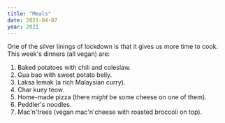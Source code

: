 ```yaml
---
title: "Meals"
date: 2021-04-07
year: 2021
---
```


One of the silver linings of lockdown is that it gives us more time to cook.
This week's dinners (all vegan) are:

1.  Baked potatoes with chili and coleslaw.
2.  Gua bao with sweet potato belly.
3.  Laksa lemak (a rich Malaysian curry).
4.  Char kuey teow.
5.  Home-made pizza (there *might* be some cheese on one of them).
6.  Peddler's noodles.
7.  Mac'n'trees (vegan mac'n'cheese with roasted broccoli on top).
